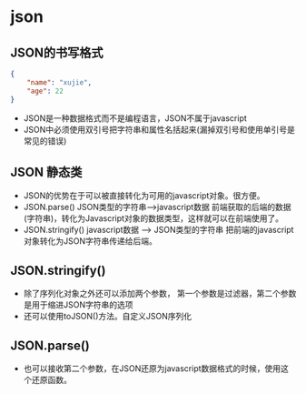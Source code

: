 # json

## JSON的书写格式

```json
{
    "name": "xujie",
    "age": 22
}
```

* JSON是一种数据格式而不是编程语言，JSON不属于javascript
* JSON中必须使用双引号把字符串和属性名括起来(漏掉双引号和使用单引号是常见的错误)

## JSON 静态类

* JSON的优势在于可以被直接转化为可用的javascript对象。很方便。
* JSON.parse() JSON类型的字符串-->javascript数据  前端获取的后端的数据(字符串)，转化为Javascript对象的数据类型，这样就可以在前端使用了。
* JSON.stringify() javascript数据 --> JSON类型的字符串 把前端的javascript对象转化为JSON字符串传递给后端。

## JSON.stringify()

* 除了序列化对象之外还可以添加两个参数， 第一个参数是过滤器，第二个参数是用于缩进JSON字符串的选项
* 还可以使用toJSON()方法。自定义JSON序列化

## JSON.parse()

* 也可以接收第二个参数，在JSON还原为javascript数据格式的时候，使用这个还原函数。